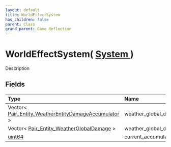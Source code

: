 ```yaml
---
layout: default
title: WorldEffectSystem
has_children: false
parent: Class
grand_parent: Game Reflection
---
```

# WorldEffectSystem( [ System ](/docs/game-reflection/classes/system) )
Description 

## Fields

| Type | Name |
|:-------------|:--------------|
| Vector< [Pair_Entity_WeatherEntityDamageAccumulator](/docs/game-reflection/classes/pair__entity__weather_entity_damage_accumulator) > | weather_global_damage_accumulator |
| Vector< [Pair_Entity_WeatherGlobalDamage](/docs/game-reflection/classes/pair__entity__weather_global_damage) > | weather_global_damage_data |
| [uint64](/docs/game-reflection/components/uint64) | current_accumulator |

